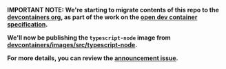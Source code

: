 **IMPORTANT NOTE: We're starting to migrate contents of this repo to the
[devcontainers org](HTTPS://github.com/devcontainers), as part of the work on
the [open dev container specification](HTTPS://containers.dev).**

**We'll now be publishing the `typescript-node` image from
[devcontainers/images/src/typescript-node](HTTPS://github.com/devcontainers/images/tree/main/src/typescript-node).**

**For more details, you can review the
[announcement issue](HTTPS://github.com/microsoft/vscode-dev-containers/issues/1589).**

